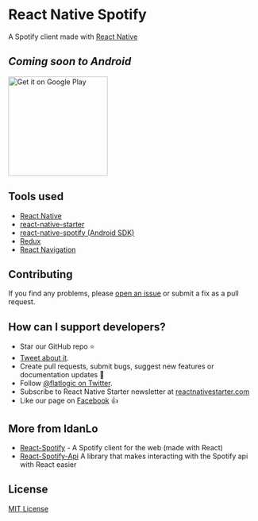 # React Native Spotify

A Spotify client made with [React Native](https://facebook.github.io/react-native/)<br />

## *Coming soon to Android*

<a href='https://github.com/idanlo/react-native-spotify'><img width="200" alt='Get it on Google Play' src='https://play.google.com/intl/en_us/badges/images/generic/en_badge_web_generic.png'/></a>

## Tools used

- [React Native](https://facebook.github.io/react-native)
- [react-native-starter](https://github.com/__/react-native-starter)
- [react-native-spotify (Android SDK)](https://github.com/lufinkey/react-native-spotify)
- [Redux](https://redux.js.org/)
- [React Navigation](https://reactnavigation.org/)

## Contributing

If you find any problems, please [open an issue](https://github.com/idanlo/react-native-spotify/issues/new) or submit a fix as a pull request.

## How can I support developers?
- Star our GitHub repo :star:
- [Tweet about it](https://twitter.com/intent/tweet?text=Amazing%20Mobile%20Application%20Template%20built%20with%20React%20Native!&url=https://github.com/flatlogic/react-native-starter&via=flatlogic).
- Create pull requests, submit bugs, suggest new features or documentation updates :wrench:
- Follow [@flatlogic on Twitter](https://twitter.com/flatlogic).
- Subscribe to React Native Starter newsletter at [reactnativestarter.com](https://reactnativestarter.com/)
- Like our page on [Facebook](https://www.facebook.com/flatlogic/) :thumbsup:

## More from IdanLo

- [React-Spotify](https://github.com/idanlo/react-spotify) - A Spotify client for the web (made with React)
- [React-Spotify-Api](https://github.com/idanlo/react-spotify-api) A library that makes interacting with the Spotify api with React easier


## License

[MIT License](LICENSE)
